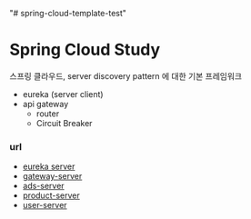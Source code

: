 "# spring-cloud-template-test" 

# Spring Cloud Study
스프링 클라우드, server discovery pattern 에 대한 기본 프레임워크 

 - eureka (server client)
 - api gateway
   - router 
   - Circuit Breaker

### url 
- [eureka server](http:/127.0.0.1:8761)
- [gateway-server](http://127.0.0.1:8080)
- [ads-server](http:/127.0.0.1:8082)
- [product-server](http://127.0.0.1:8083)
- [user-server](http:/127.0.0.1:8084)



